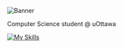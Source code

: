 ![Banner](https://media-exp1.licdn.com/dms/image/C5616AQHdCzUiKpUvhg/profile-displaybackgroundimage-shrink_350_1400/0/1655578826994?e=1674691200&v=beta&t=enfunEcI3OcoooEO0BBdI-fYcEZGy4FYSKZRmwBpaZ4)


Computer Science student @ uOttawa

[![My Skills](https://skillicons.dev/icons?i=java,nodejs,figma,cpp,css,express,flask,git,github,html,js,mongodb,nextjs,netlify,pytorch,react,vscode&theme=light)](https://skillicons.dev)


